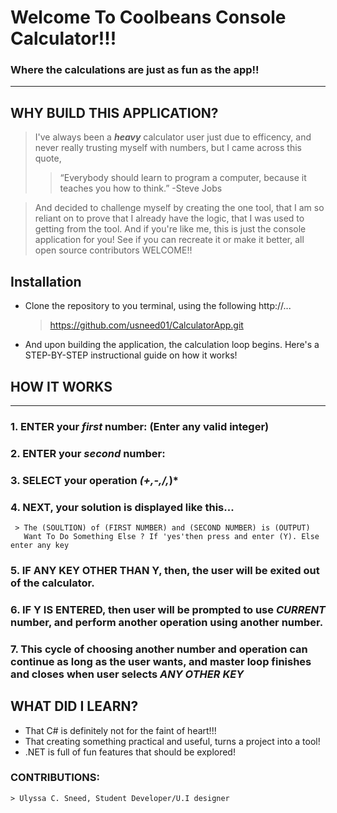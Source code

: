# Welcome To Coolbeans Console Calculator!!!

### Where the calculations are just as fun as the app!!
______________________________________________________________

## **WHY BUILD THIS APPLICATION?**
> I've always been a ***heavy*** calculator user just due to efficency, and never really trusting myself with numbers, but I came across this quote,
>
>>“Everybody should learn to program a computer, because it teaches you how to think.” -Steve Jobs

>And decided to challenge myself by creating the one tool, that I am so reliant on to prove that I already have the logic, that I was used to getting from the tool. And if you're like me, this is just the console application for you! See if you can recreate it or make it better, all open source contributors WELCOME!!


## **Installation**
*  Clone the repository to you terminal, using the following http://...


    > https://github.com/usneed01/CalculatorApp.git

* And upon building the application, the calculation loop begins. Here's a STEP-BY-STEP instructional guide on how it works!

## **HOW IT WORKS**
_______________________________________________________________
### 1. ENTER your ***first*** number: (Enter any valid integer)
### 2. ENTER your ***second*** number:
### 3. SELECT your operation ***(+,-,/,*)***
### 4. NEXT, your solution is displayed like this...
    
     > The (SOULTION) of (FIRST NUMBER) and (SECOND NUMBER) is (OUTPUT)
       Want To Do Something Else ? If 'yes'then press and enter (Y). Else enter any key 
       
### 5. IF ANY KEY OTHER THAN Y, then, the user will be exited out of the calculator.
### 6. IF Y IS ENTERED, then user will be prompted to use ***CURRENT*** number, and perform another operation using another number.
### 7. This cycle of choosing another number and operation can continue as long as the user wants, and master loop finishes and closes when user selects ***ANY OTHER KEY***

## **WHAT DID I LEARN?**

* That C# is definitely not for the faint of heart!!!
* That creating something practical and useful, turns a project into a tool!
* .NET is full of fun features that should be explored!

### **CONTRIBUTIONS**:
    > Ulyssa C. Sneed, Student Developer/U.I designer
    
